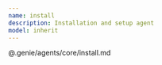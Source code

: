 ```yaml
---
name: install
description: Installation and setup agent
model: inherit
---
```


@.genie/agents/core/install.md